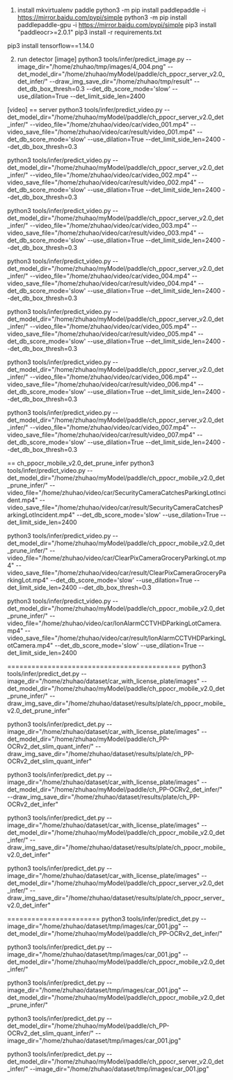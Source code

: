 1. install
mkvirtualenv paddle
python3 -m pip install paddlepaddle -i https://mirror.baidu.com/pypi/simple
python3 -m pip install paddlepaddle-gpu -i https://mirror.baidu.com/pypi/simple
pip3 install "paddleocr>=2.0.1"
pip3 install -r requirements.txt

pip3 install tensorflow==1.14.0

2. run detector
[image]
python3 tools/infer/predict_image.py --image_dir="/home/zhuhao/tmp/images/4_004.png" --det_model_dir="/home/zhuhao/myModel/paddle/ch_ppocr_server_v2.0_det_infer/" --draw_img_save_dir="/home/zhuhao/tmp/result" --det_db_box_thresh=0.3 --det_db_score_mode='slow' --use_dilation=True --det_limit_side_len=2400

[video]
== server
python3 tools/infer/predict_video.py --det_model_dir="/home/zhuhao/myModel/paddle/ch_ppocr_server_v2.0_det_infer/" --video_file="/home/zhuhao/video/car/video_001.mp4"  --video_save_file="/home/zhuhao/video/car/result/video_001.mp4" --det_db_score_mode='slow' --use_dilation=True --det_limit_side_len=2400 --det_db_box_thresh=0.3

python3 tools/infer/predict_video.py --det_model_dir="/home/zhuhao/myModel/paddle/ch_ppocr_server_v2.0_det_infer/" --video_file="/home/zhuhao/video/car/video_002.mp4"  --video_save_file="/home/zhuhao/video/car/result/video_002.mp4" --det_db_score_mode='slow' --use_dilation=True --det_limit_side_len=2400 --det_db_box_thresh=0.3

python3 tools/infer/predict_video.py --det_model_dir="/home/zhuhao/myModel/paddle/ch_ppocr_server_v2.0_det_infer/" --video_file="/home/zhuhao/video/car/video_003.mp4"  --video_save_file="/home/zhuhao/video/car/result/video_003.mp4" --det_db_score_mode='slow' --use_dilation=True --det_limit_side_len=2400 --det_db_box_thresh=0.3

python3 tools/infer/predict_video.py --det_model_dir="/home/zhuhao/myModel/paddle/ch_ppocr_server_v2.0_det_infer/" --video_file="/home/zhuhao/video/car/video_004.mp4"  --video_save_file="/home/zhuhao/video/car/result/video_004.mp4" --det_db_score_mode='slow' --use_dilation=True --det_limit_side_len=2400 --det_db_box_thresh=0.3

python3 tools/infer/predict_video.py --det_model_dir="/home/zhuhao/myModel/paddle/ch_ppocr_server_v2.0_det_infer/" --video_file="/home/zhuhao/video/car/video_005.mp4"  --video_save_file="/home/zhuhao/video/car/result/video_005.mp4" --det_db_score_mode='slow' --use_dilation=True --det_limit_side_len=2400 --det_db_box_thresh=0.3

python3 tools/infer/predict_video.py --det_model_dir="/home/zhuhao/myModel/paddle/ch_ppocr_server_v2.0_det_infer/" --video_file="/home/zhuhao/video/car/video_006.mp4"  --video_save_file="/home/zhuhao/video/car/result/video_006.mp4" --det_db_score_mode='slow' --use_dilation=True --det_limit_side_len=2400 --det_db_box_thresh=0.3

python3 tools/infer/predict_video.py --det_model_dir="/home/zhuhao/myModel/paddle/ch_ppocr_server_v2.0_det_infer/" --video_file="/home/zhuhao/video/car/video_007.mp4"  --video_save_file="/home/zhuhao/video/car/result/video_007.mp4" --det_db_score_mode='slow' --use_dilation=True --det_limit_side_len=2400 --det_db_box_thresh=0.3


== ch_ppocr_mobile_v2.0_det_prune_infer
python3 tools/infer/predict_video.py --det_model_dir="/home/zhuhao/myModel/paddle/ch_ppocr_mobile_v2.0_det_prune_infer/" --video_file="/home/zhuhao/video/car/SecurityCameraCatchesParkingLotIncident.mp4"  --video_save_file="/home/zhuhao/video/car/result/SecurityCameraCatchesParkingLotIncident.mp4" --det_db_score_mode='slow' --use_dilation=True --det_limit_side_len=2400

python3 tools/infer/predict_video.py --det_model_dir="/home/zhuhao/myModel/paddle/ch_ppocr_mobile_v2.0_det_prune_infer/" --video_file="/home/zhuhao/video/car/ClearPixCameraGroceryParkingLot.mp4"  --video_save_file="/home/zhuhao/video/car/result/ClearPixCameraGroceryParkingLot.mp4" --det_db_score_mode='slow' --use_dilation=True --det_limit_side_len=2400 --det_db_box_thresh=0.3

python3 tools/infer/predict_video.py --det_model_dir="/home/zhuhao/myModel/paddle/ch_ppocr_mobile_v2.0_det_prune_infer/" --video_file="/home/zhuhao/video/car/IonAlarmCCTVHDParkingLotCamera.mp4"  --video_save_file="/home/zhuhao/video/car/result/IonAlarmCCTVHDParkingLotCamera.mp4" --det_db_score_mode='slow' --use_dilation=True --det_limit_side_len=2400


===========================================
python3 tools/infer/predict_det.py --image_dir="/home/zhuhao/dataset/car_with_license_plate/images" --det_model_dir="/home/zhuhao/myModel/paddle/ch_ppocr_mobile_v2.0_det_prune_infer/" --draw_img_save_dir="/home/zhuhao/dataset/results/plate/ch_ppocr_mobile_v2.0_det_prune_infer"

python3 tools/infer/predict_det.py --image_dir="/home/zhuhao/dataset/car_with_license_plate/images" --det_model_dir="/home/zhuhao/myModel/paddle/ch_PP-OCRv2_det_slim_quant_infer/" --draw_img_save_dir="/home/zhuhao/dataset/results/plate/ch_PP-OCRv2_det_slim_quant_infer"

python3 tools/infer/predict_det.py --image_dir="/home/zhuhao/dataset/car_with_license_plate/images" --det_model_dir="/home/zhuhao/myModel/paddle/ch_PP-OCRv2_det_infer/" --draw_img_save_dir="/home/zhuhao/dataset/results/plate/ch_PP-OCRv2_det_infer"

python3 tools/infer/predict_det.py --image_dir="/home/zhuhao/dataset/car_with_license_plate/images" --det_model_dir="/home/zhuhao/myModel/paddle/ch_ppocr_mobile_v2.0_det_infer/" --draw_img_save_dir="/home/zhuhao/dataset/results/plate/ch_ppocr_mobile_v2.0_det_infer"

python3 tools/infer/predict_det.py --image_dir="/home/zhuhao/dataset/car_with_license_plate/images" --det_model_dir="/home/zhuhao/myModel/paddle/ch_ppocr_server_v2.0_det_infer/" --draw_img_save_dir="/home/zhuhao/dataset/results/plate/ch_ppocr_server_v2.0_det_infer"


=======================
python3 tools/infer/predict_det.py --image_dir="/home/zhuhao/dataset/tmp/images/car_001.jpg" --det_model_dir="/home/zhuhao/myModel/paddle/ch_PP-OCRv2_det_infer/"

python3 tools/infer/predict_det.py --image_dir="/home/zhuhao/dataset/tmp/images/car_001.jpg" --det_model_dir="/home/zhuhao/myModel/paddle/ch_ppocr_mobile_v2.0_det_infer/"

python3 tools/infer/predict_det.py --image_dir="/home/zhuhao/dataset/tmp/images/car_001.jpg" --det_model_dir="/home/zhuhao/myModel/paddle/ch_ppocr_mobile_v2.0_det_prune_infer/"

python3 tools/infer/predict_det.py --det_model_dir="/home/zhuhao/myModel/paddle/ch_PP-OCRv2_det_slim_quant_infer/" --image_dir="/home/zhuhao/dataset/tmp/images/car_001.jpg"

python3 tools/infer/predict_det.py --det_model_dir="/home/zhuhao/myModel/paddle/ch_ppocr_server_v2.0_det_infer/" --image_dir="/home/zhuhao/dataset/tmp/images/car_001.jpg"

